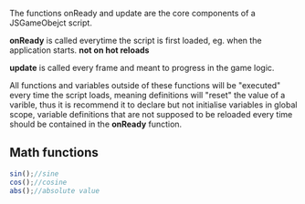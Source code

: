 The functions onReady and update are the core components of a JSGameObejct script.

**onReady** is called everytime the script is first loaded, eg. when the application starts.
**not on hot reloads**

**update** is called every frame and meant to progress in the game logic.

All functions and variables outside of these functions will be "executed" every time the script loads, meaning definitions will "reset" the value of a varible, thus it is recommend it to declare but not initialise variables in global scope, variable definitions that are not supposed to be reloaded every time should be contained in the **onReady** function.

## Math functions


```js
sin();//sine
cos();//cosine
abs();//absolute value
```

